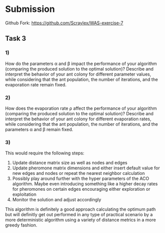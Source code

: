 # Submission
Github Fork: https://github.com/Scraylex/WAS-exercise-7

## Task 3

### 1)

How do the parameters α and β impact the performance of your algorithm (comparing the
produced solution to the optimal solution)? Describe and interpret the behavior of your ant
colony for different parameter values, while considering that the ant population, the number
of iterations, and the evaporation rate remain fixed.

### 2)

How does the evaporation rate ρ affect the performance of your algorithm (comparing the
produced solution to the optimal solution)? Describe and interpret the behavior of your ant
colony for different evaporation rates, while considering that the ant population, the number
of iterations, and the parameters α and β remain fixed.

### 3)

This would require the following steps:

1. Update distance matrix size as well as nodes and edges
2. Update pheromone matrix dimensions and either insert default value for new edges and nodes or repeat the nearest neighbor calculation
3. Possibly play around further with the hyper parameters of the ACO algorithm. Maybe even introducing something like a higher decay rates for pheromones on certain edges encouraging either exploration or exploitation
4. Monitor the solution and adjust accordingly

This algorithm is definitely a good approach calculating the optimum path but will definitly get out performed in any type of practical scenario by a more deterministic algorithm using a variety of distance metrics in a more greedy fashion.
